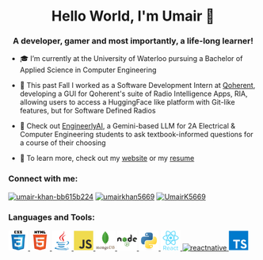 <h1 align="center" > Hello World, I'm Umair 👋</h1>
<h3 align="center">A developer, gamer and most importantly, a life-long learner!</h3>

- 🎓 I’m currently at the University of Waterloo pursuing a Bachelor of Applied Science in Computer Engineering

- 🥇 This past Fall I worked as a Software Development Intern at <a href="https://www.qoherent.ai/" target="_blank">Qoherent</a>, developing a GUI for Qoherent's suite of Radio Intelligence Apps, RIA, allowing users to access a HuggingFace like platform with Git-like features, but for Software Defined Radios

- 🤖 Check out <a href="https://engineerly-ai.vercel.app/" target="_blank">EngineerlyAI</a>, a Gemini-based LLM for 2A Electrical & Computer Engineering students to ask textbook-informed questions for a course of their choosing

- 📄 To learn more, check out my [website](https://www.umairk.me/) or my [resume](https://drive.google.com/file/d/1K72FI06CSdbZkpYYNckgwkCfrwh5MyOG/view?usp=sharing)
  
<h3 align="left">Connect with me:</h3>
<p align="left">
<a href="https://linkedin.com/in/umair-khan-bb615b224" target="blank"><img align="center" src="https://raw.githubusercontent.com/rahuldkjain/github-profile-readme-generator/master/src/images/icons/Social/linked-in-alt.svg" alt="umair-khan-bb615b224" height="30" width="40" /></a>
<a href="https://instagram.com/umairkhan5669" target="blank"><img align="center" src="https://raw.githubusercontent.com/rahuldkjain/github-profile-readme-generator/master/src/images/icons/Social/instagram.svg" alt="umairkhan5669" height="30" width="40" /></a>
<a href="https://github.com/UmairK5669" target="blank"><img align="center" src="https://raw.githubusercontent.com/rahuldkjain/github-profile-readme-generator/master/src/images/icons/Social/github.svg" alt="UmairK5669" height="30" width="40" /></a>
</p>

<h3 align="left">Languages and Tools:</h3>
<p align="left"> <a href="https://www.w3schools.com/css/" target="_blank" rel="noreferrer"> <img src="https://raw.githubusercontent.com/devicons/devicon/master/icons/css3/css3-original-wordmark.svg" alt="css3" width="40" height="40"/> </a> <a href="https://www.w3.org/html/" target="_blank" rel="noreferrer"> <img src="https://raw.githubusercontent.com/devicons/devicon/master/icons/html5/html5-original-wordmark.svg" alt="html5" width="40" height="40"/> </a> <a href="https://www.java.com" target="_blank" rel="noreferrer"> <img src="https://raw.githubusercontent.com/devicons/devicon/master/icons/java/java-original.svg" alt="java" width="40" height="40"/> </a> <a href="https://developer.mozilla.org/en-US/docs/Web/JavaScript" target="_blank" rel="noreferrer"> <img src="https://raw.githubusercontent.com/devicons/devicon/master/icons/javascript/javascript-original.svg" alt="javascript" width="40" height="40"/> </a> <a href="https://www.mongodb.com/" target="_blank" rel="noreferrer"> <img src="https://raw.githubusercontent.com/devicons/devicon/master/icons/mongodb/mongodb-original-wordmark.svg" alt="mongodb" width="40" height="40"/> </a> <a href="https://nodejs.org" target="_blank" rel="noreferrer"> <img src="https://raw.githubusercontent.com/devicons/devicon/master/icons/nodejs/nodejs-original-wordmark.svg" alt="nodejs" width="40" height="40"/> </a> <a href="https://www.python.org" target="_blank" rel="noreferrer"> <img src="https://raw.githubusercontent.com/devicons/devicon/master/icons/python/python-original.svg" alt="python" width="40" height="40"/> </a> <a href="https://reactjs.org/" target="_blank" rel="noreferrer"> <img src="https://raw.githubusercontent.com/devicons/devicon/master/icons/react/react-original-wordmark.svg" alt="react" width="40" height="40"/> </a> <a href="https://reactnative.dev/" target="_blank" rel="noreferrer"> <img src="https://reactnative.dev/img/header_logo.svg" alt="reactnative" width="40" height="40"/> </a> <a href="https://www.typescriptlang.org/" target="_blank" rel="noreferrer"> <img src="https://raw.githubusercontent.com/devicons/devicon/master/icons/typescript/typescript-original.svg" alt="typescript" width="40" height="40"/> </a> </p>
